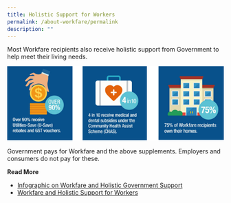 ```yaml
---
title: Holistic Support for Workers
permalink: /about-workfare/permalink
description: ""
---
```

Most Workfare recipients also receive holistic support from Government to help meet their living needs.

![workfare recipients](/images/AboutWF10.png)

Government pays for Workfare and the above supplements. Employers and consumers do not pay for these.

**Read More**
* [Infographic on Workfare and Holistic Government Support](/files/Workfare%20Infographic%20Flyer%202019.pdf)
* [Workfare and Holistic Support for Workers](https://www.facebook.com/sgministryofmanpower/videos/780369215744292)